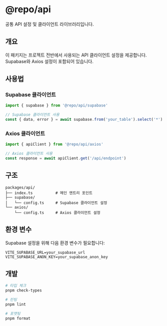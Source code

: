 # @repo/api

공통 API 설정 및 클라이언트 라이브러리입니다.

## 개요

이 패키지는 프로젝트 전반에서 사용되는 API 클라이언트 설정을 제공합니다. Supabase와 Axios 설정이 포함되어 있습니다.

## 사용법

### Supabase 클라이언트

```typescript
import { supabase } from '@repo/api/supabase'

// Supabase 클라이언트 사용
const { data, error } = await supabase.from('your_table').select('*')
```

### Axios 클라이언트

```typescript
import { apiClient } from '@repo/api/axios'

// Axios 클라이언트 사용
const response = await apiClient.get('/api/endpoint')
```

## 구조

```
packages/api/
├── index.ts          # 메인 엔트리 포인트
├── supabase/
│   └── config.ts     # Supabase 클라이언트 설정
└── axios/
    └── config.ts     # Axios 클라이언트 설정
```

## 환경 변수

Supabase 설정을 위해 다음 환경 변수가 필요합니다:

```env
VITE_SUPABASE_URL=your_supabase_url
VITE_SUPABASE_ANON_KEY=your_supabase_anon_key
```

## 개발

```bash
# 타입 체크
pnpm check-types

# 린팅
pnpm lint

# 포맷팅
pnpm format
```
